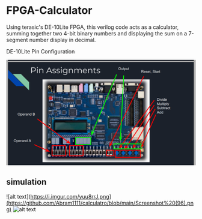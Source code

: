 # FPGA-Calculator
Using terasic's DE-10Lite FPGA, this verilog code acts as a calculator, summing together two 4-bit binary numbers and displaying the sum on a 7-segment number display in decimal.



DE-10Lite Pin Configuration

![alt text](https://github.com/Abram1111/calculatro/blob/main/Screenshot%20(95).png)
## simulation
![alt text](https://i.imgur.com/yuu8rrJ.png](https://github.com/Abram1111/calculatro/blob/main/Screenshot%20(96).png)
![alt text](https://i.imgur.com/8hBqasN.png)
